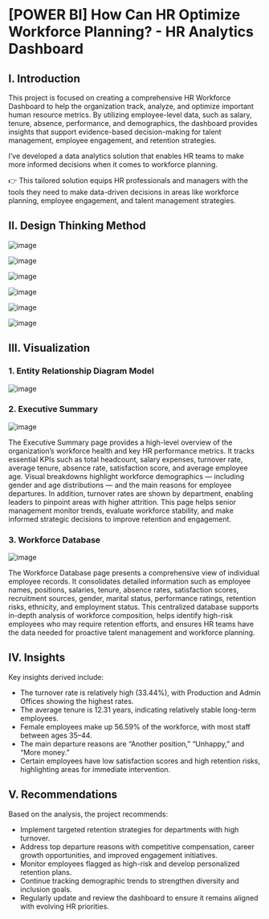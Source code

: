 # [POWER BI] How Can HR Optimize Workforce Planning? - HR Analytics Dashboard

## I. Introduction
This project is focused on creating a comprehensive HR Workforce Dashboard to help the organization track, analyze, and optimize important human resource metrics. By utilizing employee-level data, such as salary, tenure, absence, performance, and demographics, the dashboard provides insights that support evidence-based decision-making for talent management, employee engagement, and retention strategies.

I’ve developed a data analytics solution that enables HR teams to make more informed decisions when it comes to workforce planning.

👉 This tailored solution equips HR professionals and managers with the tools they need to make data-driven decisions in areas like workforce planning, employee engagement, and talent management strategies.

## II. Design Thinking Method

![image](https://github.com/user-attachments/assets/2dbcf783-46f6-4f09-8bb4-318f936548d9)

![image](https://github.com/user-attachments/assets/3bc52c66-a2e8-423f-872e-000172a6a54f)

![image](https://github.com/user-attachments/assets/91ee742e-4c35-4640-93fb-0d9c807ac641)

![image](https://github.com/user-attachments/assets/1cc13515-2cb6-47d6-8231-4a3b5687176f)

![image](https://github.com/user-attachments/assets/2c084fbc-957a-4c11-821d-6d55ae3ce3db)

![image](https://github.com/user-attachments/assets/9d520bef-8058-453a-8f21-84ce3a90fb86)

## III. Visualization
### 1. Entity Relationship Diagram Model

![image](https://github.com/user-attachments/assets/bf02adf8-835c-48ec-a2ec-c6a2de41b207)

### 2. Executive Summary

![image](https://github.com/user-attachments/assets/61b967eb-8388-463e-a59d-5b68915cec61)

The Executive Summary page provides a high-level overview of the organization’s workforce health and key HR performance metrics. It tracks essential KPIs such as total headcount, salary expenses, turnover rate, average tenure, absence rate, satisfaction score, and average employee age. Visual breakdowns highlight workforce demographics — including gender and age distributions — and the main reasons for employee departures. In addition, turnover rates are shown by department, enabling leaders to pinpoint areas with higher attrition. This page helps senior management monitor trends, evaluate workforce stability, and make informed strategic decisions to improve retention and engagement.

### 3. Workforce Database

![image](https://github.com/user-attachments/assets/87e4a4a3-410f-48a2-a8a8-c38eb0b4b7bf)

The Workforce Database page presents a comprehensive view of individual employee records. It consolidates detailed information such as employee names, positions, salaries, tenure, absence rates, satisfaction scores, recruitment sources, gender, marital status, performance ratings, retention risks, ethnicity, and employment status. This centralized database supports in-depth analysis of workforce composition, helps identify high-risk employees who may require retention efforts, and ensures HR teams have the data needed for proactive talent management and workforce planning.

## IV. Insights
Key insights derived include:
* The turnover rate is relatively high (33.44%), with Production and Admin Offices showing the highest rates.
* The average tenure is 12.31 years, indicating relatively stable long-term employees.
* Female employees make up 56.59% of the workforce, with most staff between ages 35–44.
* The main departure reasons are “Another position,” “Unhappy,” and “More money.”
* Certain employees have low satisfaction scores and high retention risks, highlighting areas for immediate intervention.

## V. Recommendations
Based on the analysis, the project recommends:
* Implement targeted retention strategies for departments with high turnover.
* Address top departure reasons with competitive compensation, career growth opportunities, and improved engagement initiatives.
* Monitor employees flagged as high-risk and develop personalized retention plans.
* Continue tracking demographic trends to strengthen diversity and inclusion goals.
* Regularly update and review the dashboard to ensure it remains aligned with evolving HR priorities.
